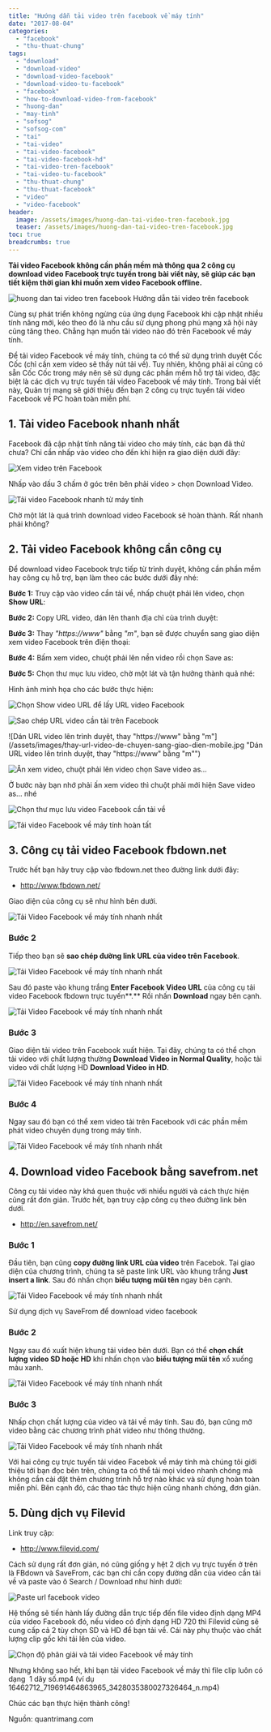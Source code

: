 ```yaml
---
title: "Hướng dẫn tải video trên facebook về máy tính"
date: "2017-08-04"
categories: 
  - "facebook"
  - "thu-thuat-chung"
tags: 
  - "download"
  - "download-video"
  - "download-video-facebook"
  - "download-video-tu-facebook"
  - "facebook"
  - "how-to-download-video-from-facebook"
  - "huong-dan"
  - "may-tinh"
  - "sofsog"
  - "sofsog-com"
  - "tai"
  - "tai-video"
  - "tai-video-facebook"
  - "tai-video-facebook-hd"
  - "tai-video-tren-facebook"
  - "tai-video-tu-facebook"
  - "thu-thuat-chung"
  - "thu-thuat-facebook"
  - "video"
  - "video-facebook"
header:
  image: /assets/images/huong-dan-tai-video-tren-facebook.jpg
  teaser: /assets/images/huong-dan-tai-video-tren-facebook.jpg
toc: true
breadcrumbs: true
---
```


**Tải video Facebook không cần phần mềm mà thông qua 2 công cụ download video Facebook trực tuyến trong bài viết này, sẽ giúp các bạn tiết kiệm thời gian khi muốn xem video Facebook offline.**

![huong dan tai video tren facebook](/assets/images/huong-dan-tai-video-tren-facebook.jpg) Hướng dẫn tải video trên facebook

Cùng sự phát triển không ngừng của ứng dụng Facebook khi cập nhật nhiều tính năng mới, kéo theo đó là nhu cầu sử dụng phong phú mạng xã hội này cũng tăng theo. Chẳng hạn muốn tải video nào đó trên Facebook về máy tính.

Để tải video Facebook về máy tính, chúng ta có thể sử dụng trình duyệt Cốc Cốc (chỉ cần xem video sẽ thấy nút tải về). Tuy nhiên, không phải ai cũng có sẵn Cốc Cốc trong máy nên sẽ sử dụng các phần mềm hỗ trợ tải video, đặc biệt là các dịch vụ trực tuyến tải video Facebook về máy tính. Trong bài viết này, Quản trị mạng sẽ giới thiệu đến bạn 2 công cụ trực tuyến tải video Facebook về PC hoàn toàn miễn phí.

## 1\. Tải video Facebook nhanh nhất

Facebook đã cập nhật tính năng tải video cho máy tính, các bạn đã thử chưa? Chỉ cần nhấp vào video cho đến khi hiện ra giao diện dưới đây:

![Xem video trên Facebook](/assets/images/xem-video-facebook.jpg)

Nhấp vào dấu 3 chấm ở góc trên bên phải video > chọn Download Video.

![Tải video Facebook nhanh từ máy tính](/assets/images/tai-video-facebook.jpg)

Chờ một lát là quá trình download video Facebook sẽ hoàn thành. Rất nhanh phải không?

## 2\. Tải video Facebook không cần công cụ

Để download video Facebook trực tiếp từ trình duyệt, không cần phần mềm hay công cụ hỗ trợ, bạn làm theo các bước dưới đây nhé:

**Bước 1:** Truy cập vào video cần tải về, nhấp chuột phải lên video, chọn **Show URL**:

**Bước 2:** Copy URL video, dán lên thanh địa chỉ của trình duyệt:

**Bước 3:** Thay _"https://www"_ bằng _"m"_, bạn sẽ được chuyển sang giao diện xem video Facebook trên điện thoại:

**Bước 4:** Bấm xem video, chuột phải lên nền video rồi chọn Save as:

**Bước 5:** Chọn thư mục lưu video, chờ một lát và tận hưởng thành quả nhé:

Hình ảnh minh họa cho các bước thực hiện:

![Chọn Show video URL để lấy URL video Facebook](/assets/images/hien-thi-url-video-facebook.jpg "Chọn Show video URL để lấy URL video Facebook")

![Sao chép URL video cần tải trên Facebook](/assets/images/sao-chep-url-video.jpg "Sao chép URL video cần tải trên Facebook")

![Dán URL video lên trình duyệt, thay "https://www" bằng "m"](/assets/images/thay-url-video-de-chuyen-sang-giao-dien-mobile.jpg "Dán URL video lên trình duyệt, thay "https://www" bằng "m"")

![Ấn xem video, chuột phải lên video chọn Save video as...](/assets/images/tai-video-tren-facebook-ve-may-tinh.jpg "Ấn xem video, chuột phải lên video chọn Save video as...")

Ở bước này bạn nhớ phải ấn xem video thì chuột phải mới hiện Save video as... nhé

![Chọn thư mục lưu video Facebook cần tải về](/assets/images/chon-thu-muc-luu-video-facebook.jpg "Chọn thư mục lưu video Facebook cần tải về")

![Tải video Facebook về máy tính hoàn tất](/assets/images/video-facebook-da-tai-ve.jpg "Tải video Facebook về máy tính hoàn tất")

## 3\. Công cụ tải video Facebook fbdown.net

Trước hết bạn hãy truy cập vào fbdown.net theo đường link dưới đây:

- <http://www.fbdown.net/>

Giao diện của công cụ sẽ như hình bên dưới.

![Tải Video Facebook về máy tính nhanh nhất](/assets/images/Facebook-video-fbdown.jpg "Giao diện công cụ fbdown.net")

### Bước 2

Tiếp theo bạn sẽ **sao chép đường link URL của video trên Facebook**.

![Tải Video Facebook về máy tính nhanh nhất](/assets/images/Facebook-video-fbdown-URL.jpg "Copy link URL video")

Sau đó paste vào khung trắng **Enter Facebook Video URL** của công cụ tải video Facebook fbdown trực tuyến**.** Rồi nhấn **Download** ngay bên cạnh.

![Tải Video Facebook về máy tính nhanh nhất](/assets/images/Facebook-video-fbdown-paste.jpg "Sao chép URL video Facebook ")

### Bước 3

Giao diện tải video trên Facebook xuất hiện. Tại đây, chúng ta có thể chọn tải video với chất lượng thường **Download Video in Normal Quality**, hoặc tải video với chất lượng HD **Download Video in HD**.

![Tải Video Facebook về máy tính nhanh nhất](/assets/images/Facebook-video-fbdown-chat-luong.jpg "Chọn chất lượng tải video ")

### Bước 4

Ngay sau đó bạn có thể xem video tải trên Facebook với các phần mềm phát video chuyên dụng trong máy tính.

![Tải Video Facebook về máy tính nhanh nhất](/assets/images/Facebook-video-fbdown-video.jpg "Phát video Facebook trên máy tính ")

## 4\. Download video Facebook bằng savefrom.net

Công cụ tải video này khá quen thuộc với nhiều người và cách thực hiện cũng rất đơn giản. Trước hết, bạn truy cập công cụ theo đường link bên dưới.

- <http://en.savefrom.net/>

### Bước 1

Đầu tiên, bạn cũng **copy đường link URL của video** trên Facebok. Tại giao diện của chương trình, chúng ta sẽ paste link URL vào khung trắng **Just insert a link**. Sau đó nhấn chọn **biểu tượng mũi tên** ngay bên cạnh.

![Tải Video Facebook về máy tính nhanh nhất](/assets/images/Facebook-video-savefrom.jpg "Sao chép link URL video ")

Sử dụng dịch vụ SaveFrom để download video facebook

### Bước 2

Ngay sau đó xuất hiện khung tải video bên dưới. Bạn có thể **chọn chất lượng video SD hoặc HD** khi nhấn chọn vào **biểu tượng mũi tên** xổ xuống màu xanh.

![Tải Video Facebook về máy tính nhanh nhất](/assets/images/Facebook-video-savefrom-chat-luong.jpg "Chọn chất lượng video ")

### Bước 3

Nhấp chọn chất lượng của video và tải về máy tính. Sau đó, bạn cũng mở video bằng các chương trình phát video như thông thường.

![Tải Video Facebook về máy tính nhanh nhất](/assets/images/Facebook-video-savefrom-video.jpg "Phát video trên máy tính")

Với hai công cụ trực tuyến tải video Facebok về máy tính mà chúng tôi giới thiệu tới bạn đọc bên trên, chúng ta có thể tải mọi video nhanh chóng mà không cần cài đặt thêm chương trình hỗ trợ nào khác và sử dụng hoàn toàn miễn phí. Bên cạnh đó, các thao tác thực hiện cũng nhanh chóng, đơn giản.

## 5\. Dùng dịch vụ Filevid

Link truy cập:

- <http://www.filevid.com/>

Cách sử dụng rất đơn giản, nó cũng giống y hệt 2 dịch vụ trực tuyến ở trên là FBdown và SaveFrom, các bạn chỉ cần copy đường dẫn của video cần tải về và paste vào ô Search / Download như hình dưới:

![Paste url facebook video](/assets/images/paste-url-facebook-video.jpg "Copy paste đường dẫn của video Facebook vào đây")

Hệ thống sẽ tiến hành lấy đường dẫn trực tiếp đến file video định dạng MP4 của video Facebook đó, nếu video có định dạng HD 720 thì Filevid cũng sẽ cung cấp cả 2 tùy chọn SD và HD để bạn tải về. Cái này phụ thuộc vào chất lượng clip gốc khi tải lên của video.

![Chọn độ phân giải và tải video Facebook về máy tính](/assets/images/paste-url-facebook-click.jpg "Click để download video Facebook")

Nhưng không sao hết, khi bạn tải video Facebook về máy thì file clip luôn có dạng  1 dãy số.mp4 (ví dụ 16462712\_719691464863965\_3428035380027326464\_n.mp4)

Chúc các bạn thực hiện thành công!

Nguồn: quantrimang.com
